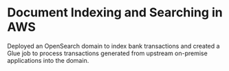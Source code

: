 # Document Indexing and Searching in AWS
Deployed an OpenSearch domain to index bank transactions and created a Glue job to process transactions generated from upstream on-premise applications into the domain.
